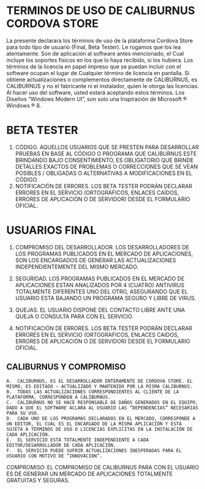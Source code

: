 TERMINOS DE USO DE CALIBURNUS CORDOVA STORE 
=============

La presente declarara los términos de uso de la plataforma Cordova Store para todo tipo de usuario (Final, Beta Tester). 
Le rogamos que los lea atentamente. Son de aplicación al software antes mencionado, el Cual incluye los soportes físicos en los que lo haya recibido, si los hubiera. Los términos de la licencia en papel impreso que se puedan incluir con el software ocupan el lugar de Cualquier término de licencia en pantalla. Si obtiene actualizaciones o complementos directamente de CALIBURNUS, es CALIBURNUS y no el fabricante ni el instalador, quien le otorga las licencias. Al hacer uso del software, usted estará aceptando estos términos. Los Diseños “Windows Modern UI”, son solo una Inspiración de Microsoft ® Windows ® 8.

BETA TESTER
=============

1. CÓDIGO. AQUELLOS USUARIOS QUE SE PRESTEN PARA DESARROLLAR PRUEBAS EN BASE AL CÓDIGO O PROGRAMA QUE CALIBURNUS ESTE BRINDANDO BAJO CONSENTIMIENTO, ES OBLIGATORIO QUE BRINDE DETALLES EXACTOS DE PROBLEMAS O CORRECCIONES QUE SE VEAN POSIBLES / OBLIGADAS O ALTERNATIVAS A MODIFICACIONES EN EL CÓDIGO. 
2. NOTIFICACIÓN DE ERRORES. LOS BETA TESTER PODRÁN DECLARAR ERRORES EN EL SERVICIO (ORTOGRÁFICOS, ENLACES CAÍDOS, ERRORES DE APLICACIÓN O DE SERVIDOR) DESDE EL FORMULARIO OFICIAL. 


USUARIOS FINAL
=============

1. COMPROMISO DEL DESARROLLADOR. LOS DESARROLLADORES DE LOS PROGRAMAS PUBLICADOS EN EL MERCADO DE APLICACIONES, SON 
LOS ENCARGADOS DE GENERAR LAS ACTUALIZACIONES INDEPENDIENTEMENTE DEL MISMO MERCADO. 

2. SEGURIDAD. LOS PROGRAMAS PUBLICADOS EN EL MERCADO DE APLICACIONES ESTAN ANALIZADOS POR 4 
(CUATRO) ANTIVIRUS TOTALMENTE DIFERENTES UNO DEL OTRO, ASEGURANDO QUE EL USUARIO ESTA BAJANDO UN PROGRAMA SEGURO Y LIBRE DE VIRUS. 

3. QUEJAS. EL USUARIO DISPONE DEL CONTACTO LIBRE ANTE UNA QUEJA O CONSULTA PARA CON EL SERVICIO. 

4. NOTIFICACIÓN DE ERRORES. LOS BETA TESTER PODRÁN DECLARAR ERRORES EN EL SERVICIO (ORTOGRAFICOS, ENLACES CAIDOS, ERRORES DE APLICACIÓN O DE SERVIDOR) DESDE EL FORMULARIO OFICIAL. 


CALIBURNUS Y COMPROMISO 
-----------

	A.	CALIBURNUS, ES EL DESARROLLADOR ENTERAMENTE DE CORDOVA STORE. EL MISMO, ES EDITADO – ACTUALIZADO Y MANTENIDO POR LA MISMA CALIBURNUS.  
	B.	TODAS LAS ACTUALIZACIONES CORRESPONDIENTES AL CLIENTE DE LA PLATAFORMA, CORRESPONDEN A CALIBURNUS.  
	C.	CALIBURNUS NO SE HACE RESPONSABLE DE DAÑOS GENERADOS EN EL EQUIPO, DADO A QUE EL SOFTWARE ACLARA AL USUARIO LAS “DEPENDENCIAS” NECESARIAS PARA SU USO.  
	D.	CADA UNO DE LOS PROGRAMAS DECLARADOS EN EL MERCADO, CORRESPONDE A UN EDITOR, EL CUAL ES EL ENCARGADO DE LA MISMA APLICACIÓN Y ESTÁ SUJETA A TÉRMINOS DE USO O LICENCIAS EXPLICITAS EN LA INSTALACIÓN DE CADA APLICACIÓN.  
	E.	EL SERVICIO ESTÁ TOTALMENTE INDEPENDIENTE A CADA EDITOR/DESARROLLADOR DE CADA APLICACIÓN.  
	F.	EL SERVICIO PUEDE SUFRIR ACTUALIZACIONES INESPERADAS PARA EL USUARIO CON MOTIVO DE “INNOVACION”.  
*COMPROMISO*: EL COMPROMISO DE CALIBURNUS PARA CON EL USUARIO ES DE GENERAR UN MERCADO DE APLICACIONES TOTALMENTE GRATUITAS Y SEGURAS. 
